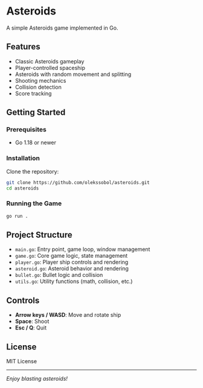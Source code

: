 # Asteroids

A simple Asteroids game implemented in Go.

## Features

- Classic Asteroids gameplay
- Player-controlled spaceship
- Asteroids with random movement and splitting
- Shooting mechanics
- Collision detection
- Score tracking

## Getting Started

### Prerequisites

- Go 1.18 or newer

### Installation

Clone the repository:

```bash
git clone https://github.com/olekssobol/asteroids.git
cd asteroids
```

### Running the Game

```bash
go run .
```

## Project Structure

- `main.go`: Entry point, game loop, window management
- `game.go`: Core game logic, state management
- `player.go`: Player ship controls and rendering
- `asteroid.go`: Asteroid behavior and rendering
- `bullet.go`: Bullet logic and collision
- `utils.go`: Utility functions (math, collision, etc.)

## Controls

- **Arrow keys / WASD**: Move and rotate ship
- **Space**: Shoot
- **Esc / Q**: Quit

## License

MIT License

---

*Enjoy blasting asteroids!*